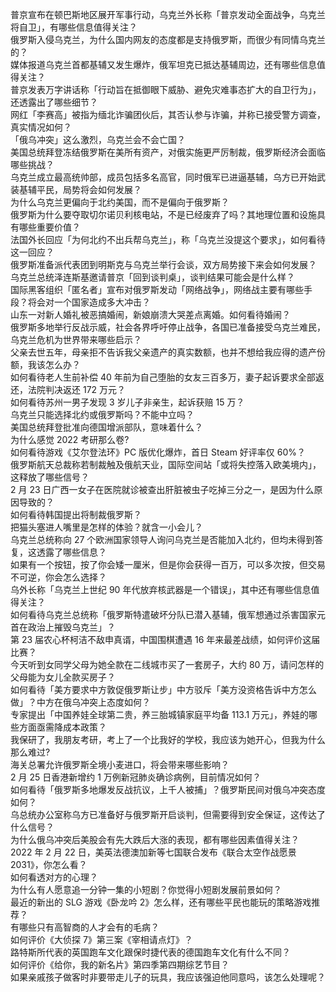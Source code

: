 普京宣布在顿巴斯地区展开军事行动，乌克兰外长称「普京发动全面战争，乌克兰将自卫」，有哪些信息值得关注？  
俄罗斯入侵乌克兰，为什么国内网友的态度都是支持俄罗斯，而很少有同情乌克兰的？  
媒体报道乌克兰首都基辅又发生爆炸，俄军坦克已抵达基辅周边，还有哪些信息值得关注？  
普京发表万字讲话称「行动旨在抵御眼下威胁、避免灾难事态扩大的自卫行为」，还透露出了哪些细节？  
网红「李赛高」被指为缅北诈骗团伙后，其否认参与诈骗，并称已接受警方调查，真实情况如何？  
「俄乌冲突」这么激烈，乌克兰会不会亡国？  
美国总统拜登冻结俄罗斯在美所有资产，对俄实施更严厉制裁，俄罗斯经济会面临哪些挑战？  
乌克兰成立最高统帅部，成员包括多名高官，同时俄军已进逼基辅，乌方已开始武装基辅平民，局势将会如何发展？  
为什么乌克兰更偏向于北约美国，而不是偏向于俄罗斯？  
俄罗斯为什么要夺取切尔诺贝利核电站，不是已经废弃了吗？其地理位置和设施具有哪些重要价值？  
法国外长回应「为何北约不出兵帮乌克兰」，称「乌克兰没提这个要求」，如何看待这一回应？  
俄罗斯准备派代表团到明斯克与乌克兰举行会谈，双方局势接下来会如何发展？  
乌克兰总统泽连斯基邀请普京「回到谈判桌」，谈判结果可能会是什么样？  
国际黑客组织「匿名者」宣布对俄罗斯发动「网络战争」，网络战主要有哪些手段？将会对一个国家造成多大冲击？  
山东一对新人婚礼被恶搞婚闹，新娘崩溃大哭差点离婚。如何看待婚闹？  
俄罗斯多地举行反战示威，社会各界呼吁停止战争，各国已准备接受乌克兰难民，乌克兰危机为世界带来哪些启示？  
父亲去世五年，母亲拒不告诉我父亲遗产的真实数额，也并不想给我应得的遗产份额，我该怎么办？  
如何看待老人生前补偿 40 年前为自己堕胎的女友三百多万，妻子起诉要求全部返还，法院判决返还 172 万元？  
如何看待苏州一男子发现 3 岁儿子非亲生，起诉获赔 15 万？  
乌克兰只能选择北约或俄罗斯吗？不能中立吗？  
美国总统拜登批准向德国增派部队，意味着什么？  
为什么感觉 2022 考研那么卷?  
如何看待游戏《艾尔登法环》PC 版优化爆炸，首日 Steam 好评率仅 60%？  
俄罗斯航天总裁称若制裁触及俄航天业，国际空间站「或将失控落入欧美境内」，这释放了哪些信号？  
2 月 23 日广西一女子在医院就诊被查出肝脏被虫子吃掉三分之一，是因为什么原因导致的？  
如何看待韩国提出将制裁俄罗斯？  
把猫头塞进人嘴里是怎样的体验？就含一小会儿？  
乌克兰总统称向 27 个欧洲国家领导人询问乌克兰是否能加入北约，但均未得到答复，这透露了哪些信息？  
如果有一个按钮，按了你会矮一厘米，但是你会获得一百万，可以多次按，但交易不可逆，你会怎么选择？  
乌外长称「乌克兰上世纪 90 年代放弃核武器是一个错误」，其中还有哪些信息值得关注？  
如何看待乌克兰总统称「俄罗斯特遣破坏分队已潜入基辅，俄军想通过杀害国家元首在政治上摧毁乌克兰」？  
第 23 届农心杯柯洁不敌申真谞，中国围棋遭遇 16 年来最差战绩，如何评价这届比赛？  
今天听到女同学父母为她全款在二线城市买了一套房子，大约 80 万，请问怎样的父母能为女儿全款买房子？  
如何看待「美方要求中方敦促俄罗斯让步」中方驳斥「美方没资格告诉中方怎么做」？中方在俄乌冲突上态度如何？  
专家提出「中国养娃全球第二贵，养三胎城镇家庭平均备 113.1 万元」，养娃的哪些方面亟需降成本政策？  
我保研了，我朋友考研，考上了一个比我好的学校，我应该为她开心，但我为什么那么难过?  
海关总署允许俄罗斯全境小麦进口，将会带来哪些影响？  
2 月 25 日香港新增约 1 万例新冠肺炎确诊病例，目前情况如何？  
如何看待「俄罗斯多地爆发反战抗议，上千人被捕」？俄罗斯民间对俄乌冲突态度如何？  
乌总统办公室称乌方已准备好与俄罗斯开启谈判，但需要得到安全保证，这传达了什么信号？  
为什么俄乌冲突后美股会有先大跌后大涨的表现，都有哪些因素值得关注？  
2022 年 2 月 22 日，美英法德澳加新等七国联合发布《联合太空作战愿景 2031》，你怎么看？  
如何看透对方的心理？  
为什么有人愿意追一分钟一集的小短剧？你觉得小短剧发展前景如何？  
最近的新出的 SLG 游戏《卧龙吟 2》怎么样，还有哪些平民也能玩的策略游戏推荐？  
有哪些只有高智商的人才会有的毛病？  
如何评价《大侦探 7》第三案《宰相请点灯》？  
路特斯所代表的英国跑车文化跟保时捷代表的德国跑车文化有什么不同？  
如何评价《给你，我的新名片》第四季第四期综艺节目？  
如果亲戚孩子做客时非要带走儿子的玩具，我应该强迫他同意吗，该怎么处理呢？  
